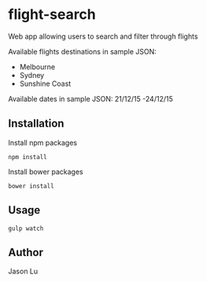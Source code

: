 # flight-search

Web app allowing users to search and filter through flights

Available flights destinations in sample JSON:

- Melbourne
- Sydney
- Sunshine Coast

Available dates in sample JSON: 21/12/15 -24/12/15

## Installation

Install npm packages

```
npm install
```

Install bower packages

```
bower install
```

## Usage

```
gulp watch
```

## Author

Jason Lu
